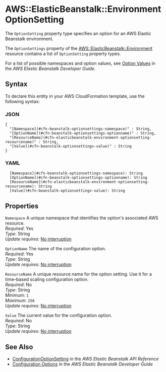 # AWS::ElasticBeanstalk::Environment OptionSetting<a name="aws-properties-beanstalk-option-settings"></a>

The `OptionSetting` property type specifies an option for an AWS Elastic Beanstalk environment\.

The `OptionSettings` property of the [AWS::ElasticBeanstalk::Environment](https://docs.aws.amazon.com/AWSCloudFormation/latest/UserGuide/aws-properties-beanstalk-environment.html) resource contains a list of `OptionSetting` property types\.

For a list of possible namespaces and option values, see [Option Values](https://docs.aws.amazon.com/elasticbeanstalk/latest/dg/command-options.html) in the *AWS Elastic Beanstalk Developer Guide*\.

## Syntax<a name="aws-properties-beanstalk-option-settings-syntax"></a>

To declare this entity in your AWS CloudFormation template, use the following syntax:

### JSON<a name="aws-properties-beanstalk-option-settings-syntax.json"></a>

```
{
  "[Namespace](#cfn-beanstalk-optionsettings-namespace)" : String,
  "[OptionName](#cfn-beanstalk-optionsettings-optionname)" : String,
  "[ResourceName](#cfn-elasticbeanstalk-environment-optionsetting-resourcename)" : String,
  "[Value](#cfn-beanstalk-optionsettings-value)" : String
}
```

### YAML<a name="aws-properties-beanstalk-option-settings-syntax.yaml"></a>

```
  [Namespace](#cfn-beanstalk-optionsettings-namespace): String
  [OptionName](#cfn-beanstalk-optionsettings-optionname): String
  [ResourceName](#cfn-elasticbeanstalk-environment-optionsetting-resourcename): String
  [Value](#cfn-beanstalk-optionsettings-value): String
```

## Properties<a name="aws-properties-beanstalk-option-settings-properties"></a>

`Namespace`  <a name="cfn-beanstalk-optionsettings-namespace"></a>
A unique namespace that identifies the option's associated AWS resource\.  
*Required*: Yes  
*Type*: String  
*Update requires*: [No interruption](https://docs.aws.amazon.com/AWSCloudFormation/latest/UserGuide/using-cfn-updating-stacks-update-behaviors.html#update-no-interrupt)

`OptionName`  <a name="cfn-beanstalk-optionsettings-optionname"></a>
The name of the configuration option\.  
*Required*: Yes  
*Type*: String  
*Update requires*: [No interruption](https://docs.aws.amazon.com/AWSCloudFormation/latest/UserGuide/using-cfn-updating-stacks-update-behaviors.html#update-no-interrupt)

`ResourceName`  <a name="cfn-elasticbeanstalk-environment-optionsetting-resourcename"></a>
A unique resource name for the option setting\. Use it for a time–based scaling configuration option\.  
*Required*: No  
*Type*: String  
*Minimum*: `1`  
*Maximum*: `256`  
*Update requires*: [No interruption](https://docs.aws.amazon.com/AWSCloudFormation/latest/UserGuide/using-cfn-updating-stacks-update-behaviors.html#update-no-interrupt)

`Value`  <a name="cfn-beanstalk-optionsettings-value"></a>
The current value for the configuration option\.  
*Required*: No  
*Type*: String  
*Update requires*: [No interruption](https://docs.aws.amazon.com/AWSCloudFormation/latest/UserGuide/using-cfn-updating-stacks-update-behaviors.html#update-no-interrupt)

## See Also<a name="aws-properties-beanstalk-option-settings--seealso"></a>
+  [ConfigurationOptionSetting](https://docs.aws.amazon.com/elasticbeanstalk/latest/api/API_ConfigurationOptionSetting.html) in the *AWS Elastic Beanstalk API Reference* 
+  [Configuration Options](https://docs.aws.amazon.com/elasticbeanstalk/latest/dg/command-options.html) in the *AWS Elastic Beanstalk Developer Guide* 